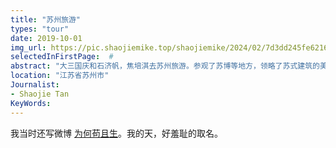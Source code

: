 ```yaml
---
title: "苏州旅游"
types: "tour"
date: 2019-10-01
img_url: https://pic.shaojiemike.top/shaojiemike/2024/02/7d3dd245fe621684a3384d0873492d29.png
selectedInFirstPage:  # 
abstract: "大三国庆和石济帆，焦培淇去苏州旅游。参观了苏博等地方，领略了苏式建筑的美丽。"
location: "江苏省苏州市"
Journalist:
- Shaojie Tan
KeyWords:
---
```


我当时还写微博 [为何苟且生](https://weibo.com/u/6345544083)。我的天，好羞耻的取名。